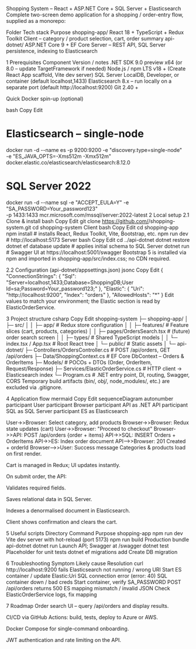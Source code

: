 Shopping System – React + ASP.NET Core + SQL Server + Elasticsearch
Complete two-screen demo application for a shopping / order-entry flow, supplied as a monorepo:

Folder	Tech stack	Purpose
shopping-app/	React 18 + TypeScript + Redux Toolkit	Client – category / product selection, cart, order summary
api-dotnet/	ASP.NET Core 9 + EF Core	Server – REST API, SQL Server persistence, indexing to Elasticsearch

1 Prerequisites
Component	Version / notes
.NET SDK	9.0 preview x64 (or 8.0 – update TargetFramework if needed)
Node.js / npm	LTS v18 + (Create React App scaffold, Vite dev server)
SQL Server	LocalDB, Developer, or container (default localhost,1433)
Elasticsearch	8.x – run locally on a separate port (default http://localhost:9200)
Git	2.40 +

Quick Docker spin-up (optional)

bash
Copy
Edit
# Elasticsearch – single-node
docker run -d --name es -p 9200:9200 -e "discovery.type=single-node" \
  -e "ES_JAVA_OPTS=-Xms512m -Xmx512m" docker.elastic.co/elasticsearch/elasticsearch:8.12.0

# SQL Server 2022
docker run -d --name sql -e "ACCEPT_EULA=Y" -e "SA_PASSWORD=Your_password123" \
  -p 1433:1433 mcr.microsoft.com/mssql/server:2022-latest
2 Local setup
2.1 Clone & install
bash
Copy
Edit
git clone https://github.com/<your-user>/shopping-system.git
cd shopping-system
Client
bash
Copy
Edit
cd shopping-app
npm install            # installs React, Redux Toolkit, Vite, Bootstrap, etc.
npm run dev            # http://localhost:5173
Server
bash
Copy
Edit
cd ../api-dotnet
dotnet restore
dotnet ef database update   # applies initial schema to SQL Server
dotnet run                  # Swagger UI at https://localhost:5001/swagger
Bootstrap 5 is installed via npm and imported in shopping-app/src/index.css; no CDN required.

2.2 Configuration (api-dotnet/appsettings.json)
jsonc
Copy
Edit
{
  "ConnectionStrings": {
    "Sql": "Server=localhost,1433;Database=ShoppingDB;User Id=sa;Password=Your_password123;"
  },
  "Elastic": {
    "Uri": "http://localhost:9200",
    "Index": "orders"
  },
  "AllowedHosts": "*"
}
Edit values to match your environment; the Elastic section is read by ElasticOrderService.

3 Project structure
csharp
Copy
Edit
shopping-system
├─ shopping-app/
│  ├─ src/
│  │  ├─ app/                       # Redux store configuration
│  │  ├─ features/                  # Feature slices (cart, products, categories)
│  │  ├─ pages/OrdersSearch.tsx     # (future) order search screen
│  │  ├─ types/                     # Shared TypeScript models
│  │  └─ index.tsx / App.tsx        # Root React tree
│  └─ public/                       # Static assets
│
└─ api-dotnet/
   ├─ Controllers/OrdersController.cs   # POST /api/orders, GET /api/orders
   ├─ Data/ShoppingContext.cs           # EF Core DbContext – Orders & OrderItems
   ├─ Models/                           # POCOs + DTOs (Order, OrderItem, Request/Response)
   ├─ Services/ElasticOrderService.cs   # HTTP client → Elasticsearch index
   └─ Program.cs                        # .NET entry point, DI, routing, Swagger, CORS
Temporary build artifacts (bin/, obj/, node_modules/, etc.) are excluded via .gitignore.

4 Application flow
mermaid
Copy
Edit
sequenceDiagram
  autonumber
  participant User
  participant Browser
  participant API as .NET API
  participant SQL as SQL Server
  participant ES as Elasticsearch

  User->>Browser: Select category, add products
  Browser->>Browser: Redux state updates (cart)
  User->>Browser: "Proceed to checkout"
  Browser->>API: POST /api/orders {order + items}
  API->>SQL: INSERT Orders + OrderItems
  API->>ES: Index order document
  API-->>Browser: 201 Created + orderId
  Browser-->>User: Success message
Categories & products load on first render.

Cart is managed in Redux; UI updates instantly.

On submit order, the API:

Validates required fields.

Saves relational data in SQL Server.

Indexes a denormalised document in Elasticsearch.

Client shows confirmation and clears the cart.

5 Useful scripts
Directory	Command	Purpose
shopping-app	npm run dev	Vite dev server with hot-reload (port 5173)
npm run build	Production bundle
api-dotnet	dotnet run	Launch API; Swagger at /swagger
dotnet test	Placeholder for unit tests
dotnet ef migrations add <name>	Create DB migration

6 Troubleshooting
Symptom	Likely cause	Resolution
curl http://localhost:9200 fails	Elasticsearch not running / wrong URI	Start ES container / update Elastic:Uri
SQL connection error (error: 40)	SQL container down / bad creds	Start container, verify SA_PASSWORD
POST /api/orders returns 500	ES mapping mismatch / invalid JSON	Check ElasticOrderService logs, fix mapping

7 Roadmap
Order search UI – query /api/orders and display results.

CI/CD via GitHub Actions: build, tests, deploy to Azure or AWS.

Docker Compose for single-command onboarding.

JWT authentication and rate limiting on the API.